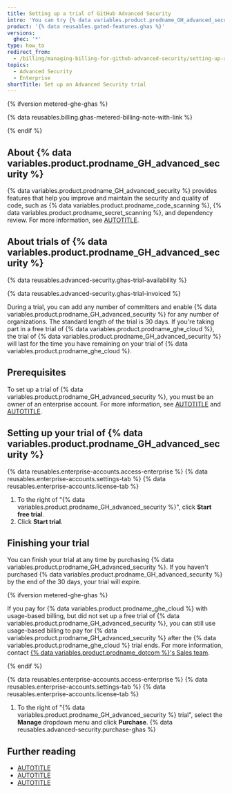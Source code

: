 ```yaml
---
title: Setting up a trial of GitHub Advanced Security
intro: 'You can try {% data variables.product.prodname_GH_advanced_security %} for free.'
product: '{% data reusables.gated-features.ghas %}'
versions:
  ghec: '*'
type: how_to
redirect_from:
  - /billing/managing-billing-for-github-advanced-security/setting-up-a-trial-of-github-advanced-security
topics:
  - Advanced Security
  - Enterprise
shortTitle: Set up an Advanced Security trial
---
```


{% ifversion metered-ghe-ghas %}

{% data reusables.billing.ghas-metered-billing-note-with-link %}

{% endif %}

## About {% data variables.product.prodname_GH_advanced_security %}

{% data variables.product.prodname_GH_advanced_security %} provides features that help you improve and maintain the security and quality of code, such as {% data variables.product.prodname_code_scanning %}, {% data variables.product.prodname_secret_scanning %}, and dependency review. For more information, see [AUTOTITLE](/get-started/learning-about-github/about-github-advanced-security).

## About trials of {% data variables.product.prodname_GH_advanced_security %}

{% data reusables.advanced-security.ghas-trial-availability %}

{% data reusables.advanced-security.ghas-trial-invoiced %}

During a trial, you can add any number of committers and enable {% data variables.product.prodname_GH_advanced_security %} for any number of organizations. The standard length of the trial is 30 days. If you're taking part in a free trial of {% data variables.product.prodname_ghe_cloud %}, the trial of {% data variables.product.prodname_GH_advanced_security %} will last for the time you have remaining on your trial of {% data variables.product.prodname_ghe_cloud %}.

## Prerequisites

To set up a trial of {% data variables.product.prodname_GH_advanced_security %}, you must be an owner of an enterprise account. For more information, see [AUTOTITLE](/admin/overview/about-enterprise-accounts) and [AUTOTITLE](/admin/managing-accounts-and-repositories/managing-users-in-your-enterprise/roles-in-an-enterprise#enterprise-owners).

## Setting up your trial of {% data variables.product.prodname_GH_advanced_security %}

{% data reusables.enterprise-accounts.access-enterprise %}
{% data reusables.enterprise-accounts.settings-tab %}
{% data reusables.enterprise-accounts.license-tab %}
1. To the right of "{% data variables.product.prodname_GH_advanced_security %}", click **Start free trial**.
1. Click **Start trial**.

## Finishing your trial

You can finish your trial at any time by purchasing {% data variables.product.prodname_GH_advanced_security %}. If you haven't purchased {% data variables.product.prodname_GH_advanced_security %} by the end of the 30 days, your trial will expire.

{% ifversion metered-ghe-ghas %}

If you pay for {% data variables.product.prodname_ghe_cloud %} with usage-based billing, but did not set up a free trial of {% data variables.product.prodname_GH_advanced_security %}, you can still use usage-based billing to pay for {% data variables.product.prodname_GH_advanced_security %} after the {% data variables.product.prodname_ghe_cloud %} trial ends. For more information, contact [{% data variables.product.prodname_dotcom %}'s Sales team](https://enterprise.github.com/contact).

{% endif %}

{% data reusables.enterprise-accounts.access-enterprise %}
{% data reusables.enterprise-accounts.settings-tab %}
{% data reusables.enterprise-accounts.license-tab %}
1. To the right of "{% data variables.product.prodname_GH_advanced_security %} trial", select the **Manage** dropdown menu and click **Purchase**.
{% data reusables.advanced-security.purchase-ghas %}

## Further reading

* [AUTOTITLE](/get-started/learning-about-github/about-github-advanced-security)
* [AUTOTITLE](/code-security/adopting-github-advanced-security-at-scale)
* [AUTOTITLE](/code-security/securing-your-organization/introduction-to-securing-your-organization-at-scale/about-enabling-security-features-at-scale)
